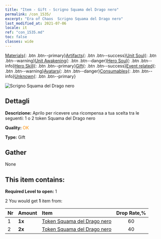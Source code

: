 ```yaml
---
title: "Item - Gift - Scrigno Squama del Drago nero"
permalink: /con_1535/
excerpt: "Era of Chaos  Scrigno Squama del Drago nero"
last_modified_at: 2021-07-06
locale: it
ref: "con_1535.md"
toc: false
classes: wide
---
```

 [Materials](/ItemsIT/){: .btn .btn--primary}[Artifacts](/ItemsIT/Artifacts/){: .btn .btn--success}[Unit Soul](/ItemsIT/UnitSoul/){: .btn .btn--warning}[Unit Awakening](/ItemsIT/UnitAwakening/){: .btn .btn--danger}[Hero Soul](/ItemsIT/HeroSoul/){: .btn .btn--info}[Hero Skill](/ItemsIT/HeroSkill/){: .btn .btn--primary}[Gift](/ItemsIT/Gift/){: .btn .btn--success}[Event related](/ItemsIT/Events/){: .btn .btn--warning}[Avatars](/ItemsIT/Avatars/){: .btn .btn--danger}[Consumables](/ItemsIT/Consumables/){: .btn .btn--info}[Unknown](/ItemsIT/Unknown/){: .btn .btn--primary}

 ![Scrigno Squama del Drago nero](/images/t/i_907149.png)

## Dettagli
 **Descrizione:** Aprilo per ricevere una ricompensa a tua scelta tra le seguenti: 1 o 2 token Squama del Drago nero

 **Quality:** <span style="color: #FF8C00">OK</span>

 **Type:** Gift

## Gather

  None

## This item contains:

 **Required Level to open:** 1

 2 You would get **1** item  from:

  | Nr | Amount |     Item    | Drop Rate,% |
  |:---|:-------|:------------|:---------:|
  | 1 |  **1x** | [Token Squama del Drago nero](/ItemsIT/con_993/) | 60 | 
  | 2 |  **2x** | [Token Squama del Drago nero](/ItemsIT/con_993/) | 40 | 
